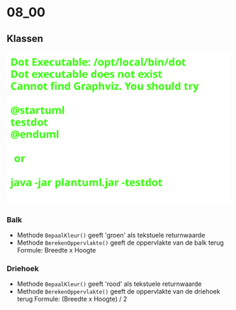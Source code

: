 # 08_00

## Klassen

![Klassendiagram](svg/Overview.svg)

### Balk

- Methode `BepaalKleur()` geeft 'groen' als tekstuele returnwaarde
- Methode `BerekenOppervlakte()` geeft de oppervlakte van de balk terug Formule: Breedte x Hoogte

### Driehoek

- Methode `BepaalKleur()` geeft 'rood' als tekstuele returnwaarde
- Methode `BerekenOppervlakte()` geeft de oppervlakte van de driehoek terug Formule: (Breedte x Hoogte) / 2
